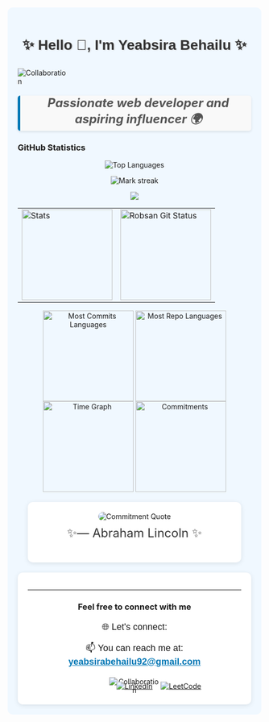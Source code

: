 



<div style="background-color: #f0f8ff; padding: 20px; border-radius: 10px;">
    <h1 align="center" style="color: #333; font-family: 'Arial', sans-serif; text-shadow: 1px 1px 2px #ccc;">✨ Hello 👋, I'm Yeabsira Behailu ✨</h1>
    <img src="https://i.gifer.com/Ud0S.gif" alt="Collaboration" style="max-width: 100px; margin-top: 10px;" />
    <blockquote style="text-align: center; font-size: 24px; font-weight: bold; color: #555; border-left: 5px solid #0077B5; padding-left: 10px; margin: 20px 0; font-style: italic; background-color: #f9f9f9; border-radius: 5px; box-shadow: 0 2px 5px rgba(0, 0, 0, 0.1);">
        Passionate web developer and aspiring influencer 🌍
    </blockquote>
 




### GitHub Statistics
<p align="center">
  <img align="center" src="https://github-readme-stats.vercel.app/api/top-langs?username=Yabe12&hide_border=true&no-bg=true&no-frame=true&layout=compact&theme=transparent&langs_count=10" alt="Top Languages"/>
</p>
<p align="center">
  <img alt="Mark streak" src="https://github-readme-streak-stats.herokuapp.com/?user=Yabe12&hide_border=true&theme=transparent" /> 
</p>
<!--Trophy-->
<div align=center>
  <img src="https://github-profile-trophy.vercel.app/?username=Yabe12&no-bg=true&no-frame=true&row=2&column=3"/>
</div>
<div align="center">
  <table>
    <tr>
      <td>
        <img align="center" src="http://github-profile-summary-cards.vercel.app/api/cards/stats?username=Yabe12&theme=transparent" height="180em" alt="Stats"/>
      </td>
      <td>
        <img align="center" src="https://github-readme-stats.vercel.app/api?username=Yabe12&show_icons=true&theme=default&hide_title=true&count_private=true" height="180em" alt="Robsan Git Status"/>
      </td>
    </tr>
  </table>

  <img align="center" src="http://github-profile-summary-cards.vercel.app/api/cards/most-commit-language?username=Yabe12&theme=transparent&exclude=html,CSS,Jupyter%20Notebook" height="180em" alt="Most Commits Languages"/>
  <img align="center" src="http://github-profile-summary-cards.vercel.app/api/cards/repos-per-language?username=Yabe12&theme=transparent&exclude=html,CSS,Jupyter%20Notebook" height="180em" alt="Most Repo Languages"/>
  <img align="center" src="http://github-profile-summary-cards.vercel.app/api/cards/productive-time?username=Yabe12&theme=transparent&utcOffset=5.30" height="180em" alt="Time Graph"/>
  <img align="center" src="http://github-profile-summary-cards.vercel.app/api/cards/profile-details?username=Yabe12&theme=transparent" height="180em" alt="Commitments"/>
</div>

<div style="text-align: center; margin: 20px; background-color: white; padding: 20px; border-radius: 10px; box-shadow: 0 2px 10px rgba(0, 0, 0, 0.1);">
    <img src="https://dummyimage.com/600x100/000/fff&text=Commitment+is+what+transforms+a+promise+into+reality" alt="Commitment Quote" style="border-radius: 10px;" />
    <p style="font-size: 24px; color: #333; margin-top: 10px;">✨— Abraham Lincoln ✨</p>
   
</div>





<div align="center" style="background-color: white; padding: 20px; border-radius: 10px; box-shadow: 0 2px 10px rgba(0, 0, 0, 0.1);">





---


### Feel free to connect with me
    
 <p align="center" style="font-size: 18px; font-family: 'Arial', sans-serif; margin-top: 20px;">🌐 Let's connect:</p>
   <p align="center" style="font-size: 18px; font-family: 'Arial', sans-serif;">📫 You can reach me at: <a href="mailto:yeabsirabehailu92@gmail.com" style="color: #0077B5; text-decoration: underline; font-weight: bold;">yeabsirabehailu92@gmail.com</a></p>
<div style="position: relative; display: flex; justify-content: center; align-items: center; margin-top: 20px;">
    <img src="https://media1.giphy.com/media/U57K09qEYWKK20jmaK/giphy.gif?cid=6c09b952dn26bcj7mf0q3dxf6xqitr1g2w54and2n5agv8g1&ep=v1_internal_gif_by_id&rid=giphy.gif&ct=s" alt="Collaboration" style="max-width: 100px;" />
    <a href="https://www.linkedin.com/in/yeabsira-behailu-19504b285/" target="_blank" rel="noreferrer" style="position: absolute; top: 50%; left: 50%; transform: translate(-50%, -50%);">
        <img src="https://img.shields.io/badge/LinkedIn-0077B5?style=flat&logo=linkedin&logoColor=white" alt="LinkedIn" />
    </a>
    <a href="https://leetcode.com/u/yabe12/" target="_blank" rel="noreferrer" style="position: absolute; top: 50%; left: 60%; transform: translate(-50%, -50%); margin-left: 50px;">
        <img src="https://img.shields.io/badge/LeetCode-FFA116?style=flat&logo=leetcode&logoColor=white" alt="LeetCode" />
    </a>
</div>


